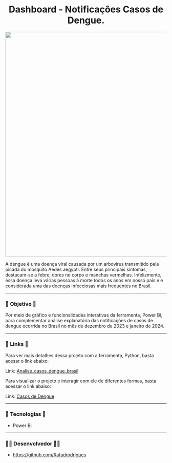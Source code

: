 <h1 align="center">Dashboard - Notificações Casos de Dengue.</h1>

<div align="center">
<img src="https://github.com/Rafadrodrigues/Dashboard_casos_de_dengue/assets/104935995/e550b687-3421-4564-bb8c-7b7ac8e2c3e7"/ width="700px">
</div>

A dengue é uma doença viral causada por um arbovírus transmitido pela picada do mosquito Aedes aegypti. Entre seus principais sintomas, destacam-se a febre, dores no corpo e manchas vermelhas. Infelizmente, essa doença leva várias pessoas à morte todos os anos em nosso país e é considerada uma das doenças infecciosas mais frequentes no Brasil.

-------
### 🎯 Objetivo 🎯
Por meio de gráfico e funcionalidades interativas da ferramenta, Power Bi, para complementar análise explanatória das notificações de casos de dengue ocorrida no Brasil no mês de dezembro de 2023 e janeiro de 2024.

-------
### 🔗 Links 🔗

Para ver mais detalhes dessa projeto com a ferramenta, Python, basta acesar o link abaixo:

Link: <a>[Analise_casos_dengue_brasil](https://github.com/Rafadrodrigues/analise_casos_dengue_brasil)</a>

Para visualizar o projeto e interagir com ele de diferentes formas, basta acessar o link abaixo:

Link: <a>[Casos de Dengue](https://app.powerbi.com/view?r=eyJrIjoiZGZlY2QxMTgtMmQ0OC00YjRlLWE5MzktODA2ZDMyMDM2MzE4IiwidCI6IjJiYTRlZTQ2LTc0MzItNGFkNS05MGY3LTRkMzJhMTMwOGIxYyJ9)</a>

-------
### 🚀 Tecnologias 🚀

*  Power Bi
  
-------
### 👨‍💻 Desenvolvedor 👨‍💻
* <a>https://github.com/Rafadrodrigues</a>
